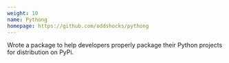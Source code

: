 ```yaml
---
weight: 10
name: Pythong
homepage: https://github.com/oddshocks/pythong
---
```


Wrote a package to help developers properly package their Python projects for
distribution on PyPi.
